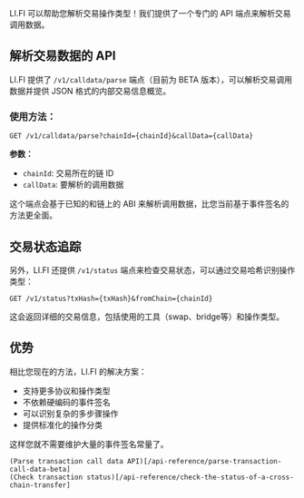 LI.FI 可以帮助您解析交易操作类型！我们提供了一个专门的 API 端点来解析交易调用数据。

## 解析交易数据的 API

LI.FI 提供了 `/v1/calldata/parse` 端点（目前为 BETA 版本），可以解析交易调用数据并提供 JSON 格式的内部交易信息概览。

### 使用方法：

```http
GET /v1/calldata/parse?chainId={chainId}&callData={callData}
```

**参数：**
- `chainId`: 交易所在的链 ID
- `callData`: 要解析的调用数据

这个端点会基于已知的和链上的 ABI 来解析调用数据，比您当前基于事件签名的方法更全面。

## 交易状态追踪

另外，LI.FI 还提供 `/v1/status` 端点来检查交易状态，可以通过交易哈希识别操作类型：

```http
GET /v1/status?txHash={txHash}&fromChain={chainId}
```

这会返回详细的交易信息，包括使用的工具（swap、bridge等）和操作类型。

## 优势

相比您现在的方法，LI.FI 的解决方案：
- 支持更多协议和操作类型
- 不依赖硬编码的事件签名
- 可以识别复杂的多步骤操作
- 提供标准化的操作分类

这样您就不需要维护大量的事件签名常量了。

```suggestions
(Parse transaction call data API)[/api-reference/parse-transaction-call-data-beta]
(Check transaction status)[/api-reference/check-the-status-of-a-cross-chain-transfer]
```